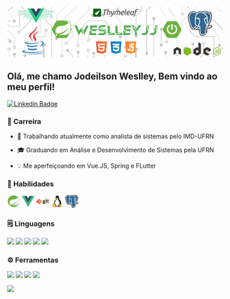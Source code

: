 ![Capa de Perfil](https://github.com/weslleyjj/weslleyjj/blob/main/github-capa.png)

<h2> Olá, me chamo Jodeilson Weslley, Bem vindo ao meu perfil! </h2>

[![Linkedin Badge](https://img.shields.io/badge/-Linkedin-6633cc?&logo=Linkedin&logoColor=white&color=blue&link=https://www.linkedin.com/in/jodeilson-weslley-458207122)](https://www.linkedin.com/in/jodeilson-weslley-458207122)


<h3>📔 Carreira</h3>

- <p>💼 Trabalhando atualmente como analista de sistemas pelo IMD-UFRN<br></p>
- <p>🎓 Graduando em Análise e Desenvolvimento de Sistemas pela UFRN</strong><br></p>
- <p>💡 Me aperfeiçoando em Vue.JS, Spring e FLutter<br></p>

<h3>🧭 Habilidades </h3>


<code><img height="30" src="https://raw.githubusercontent.com/github/explore/80688e429a7d4ef2fca1e82350fe8e3517d3494d/topics/spring-boot/spring-boot.png"></code>
<code><img height="30" src="https://raw.githubusercontent.com/github/explore/80688e429a7d4ef2fca1e82350fe8e3517d3494d/topics/vue/vue.png"></code>
<code><img height="30" src="https://raw.githubusercontent.com/github/explore/80688e429a7d4ef2fca1e82350fe8e3517d3494d/topics/git/git.png"></code>
<code><img height="30" src="https://raw.githubusercontent.com/github/explore/80688e429a7d4ef2fca1e82350fe8e3517d3494d/topics/linux/linux.png"></code>
<code><img height="30" src="https://raw.githubusercontent.com/github/explore/80688e429a7d4ef2fca1e82350fe8e3517d3494d/topics/postgresql/postgresql.png"></code>

<h3>🗒️ Linguagens </h3>

![](https://img.shields.io/badge/Java-informational?style=flat&logo=java&logoColor=white&color=important)
![](https://img.shields.io/badge/Javascript-informational?style=flat&logo=javascript&logoColor=white&color=yellow)
![](https://img.shields.io/badge/Python-informational?style=flat&logo=python&logoColor=white&color=blue)
![](https://img.shields.io/badge/Kotlin-informational?style=flat&logo=kotlin&logoColor=white&color=inactive)
![](https://img.shields.io/badge/Arduino-informational?style=flat&logo=arduino&logoColor=white&color=9cf)

<h3>⚙️ Ferramentas</h3>

![](https://img.shields.io/badge/IDE-Intellij-informational?style=flat&logo=intellij-idea&logoColor=white&color=2bbc8a)
![](https://img.shields.io/badge/Editor-VSCode-informational?style=flat&logo=visual-studio-code&logoColor=white&color=2bbc8a)
![](https://img.shields.io/badge/API-Postman-informational?style=flat&logo=postman&logoColor=white&color=2bbc8a)
![](https://img.shields.io/badge/GIT_UI-GitKraken-informational?style=flat&logo=gitkraken&logoColor=white&color=2bbc8a)


<div>
 <a href="https://github.com/weslleyjj/">
  <img height="180em" src="https://github-readme-stats.vercel.app/api/top-langs/?username=weslleyjj&layout=compact&theme=dark" style"max-width: 100%;" />
 </a>
</div>

<!--
**weslleyjj/weslleyjj** is a ✨ _special_ ✨ repository because its `README.md` (this file) appears on your GitHub profile.

Here are some ideas to get you started:

- 🔭 I’m currently working on ...
- 🌱 I’m currently learning ...
- 👯 I’m looking to collaborate on ...
- 🤔 I’m looking for help with ...
- 💬 Ask me about ...
- 📫 How to reach me: ...
- 😄 Pronouns: ...
- ⚡ Fun fact: ...
-->
